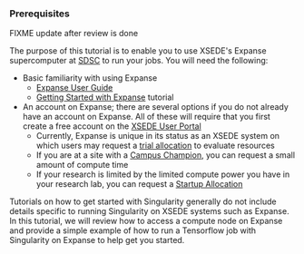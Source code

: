 ### Prerequisites

FIXME update after review is done

The purpose of this tutorial is to enable you to use XSEDE\'s Expanse
supercomputer at [SDSC](http://www.sdsc.edu) to run your jobs. You will
need the following:

-   Basic familiarity with using Expanse
    -   [Expanse User Guide](https://www.sdsc.edu/support/user_guides/expanse.html)
    -   [Getting Started with Expanse](https://education.sdsc.edu/training/interactive/202009_expanse_101/index.php) tutorial
-   An account on Expanse; there are several options if you do not already have an account on Expanse. All of these will require that you first create a free account on the [XSEDE User Portal](https://portal.xsede.org/)
    -   Currently, Expanse is unique in its status as an XSEDE system on which users may request a [trial allocation](https://portal.xsede.org/allocations/announcements#trial) to evaluate resources
    -   If you are at a site with a [Campus Champion](https://www.xsede.org/web/site/community-engagement/campus-champions/current), you can request a small amount of compute time
    -   If your research is limited by the limited compute power you have in your research lab, you can request a [Startup Allocation](https://portal.xsede.org/allocations-overview#types-trial)

Tutorials on how to get started with Singularity generally do not
include details specific to running Singularity on XSEDE systems such as
Expanse. In this tutorial, we will review how to access a compute node
on Expanse and provide a simple example of how to run a Tensorflow job
with Singularity on Expanse to help get you started.
